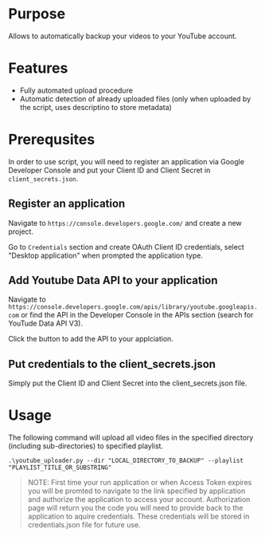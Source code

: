 # Purpose

Allows to automatically backup your videos to your YouTube account.

# Features

* Fully automated upload procedure
* Automatic detection of already uploaded files (only when uploaded by the script, uses descriptino to store metadata)

# Prerequsites

In order to use script, you will need to register an application via Google Developer Console and put your Client ID and Client Secret in `client_secrets.json`.

## Register an application

Navigate to `https://console.developers.google.com/` and create a new project.

Go to `Credentials` section and create OAuth Client ID credentials, select "Desktop application" when prompted the application type.

## Add Youtube Data API to your application

Navigate to `https://console.developers.google.com/apis/library/youtube.googleapis.com` or find the API in the Developer Console in the APIs section (search for YouTude Data API V3).

Click the button to add the API to your applciation.

## Put credentials to the client_secrets.json

Simply put the Client ID and Client Secret into the client_secrets.json file.

# Usage

The following command will upload all video files in the specified directory (including sub-directories) to specified playlist.

`.\youtube_uploader.py --dir "LOCAL_DIRECTORY_TO_BACKUP" --playlist "PLAYLIST_TITLE_OR_SUBSTRING"`



> NOTE: First time your run application or when Access Token expires you will be promted to navigate to the link specified by application and authorize the application to access your account. Authorization page will return you the code you will need to provide back to the application to aquire credentials. These credentials will be stored in credentials.json file for future use.